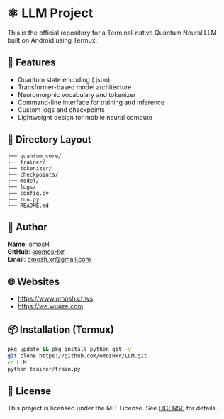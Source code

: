 # ⚛️ LLM Project

This is the official repository for a Terminal-native Quantum Neural LLM built on Android using Termux.

## 🚀 Features
- Quantum state encoding (.json)
- Transformer-based model architecture
- Neuromorphic vocabulary and tokenizer
- Command-line interface for training and inference
- Custom logs and checkpoints
- Lightweight design for mobile neural compute

## 📂 Directory Layout
```
├── quantum_core/
├── trainer/
├── tokenizer/
├── checkpoints/
├── model/
├── logs/
├── config.py
├── run.py
└── README.md
```

## 🧠 Author
**Name**: omosH  
**GitHub**: [@omosHxr](https://github.com/omosHxr)  
**Email**: [omosh.xr@gmail.com](mailto:omosh.xr@gmail.com)

## 🌐 Websites  
- https://www.omosh.ct.ws  
- https://we.wuaze.com  

## 📦 Installation (Termux)
```bash
pkg update && pkg install python git -y
git clone https://github.com/omosHxr/LLM.git
cd LLM
python trainer/train.py
```

## 📝 License
This project is licensed under the MIT License. See [LICENSE](LICENSE) for details.

